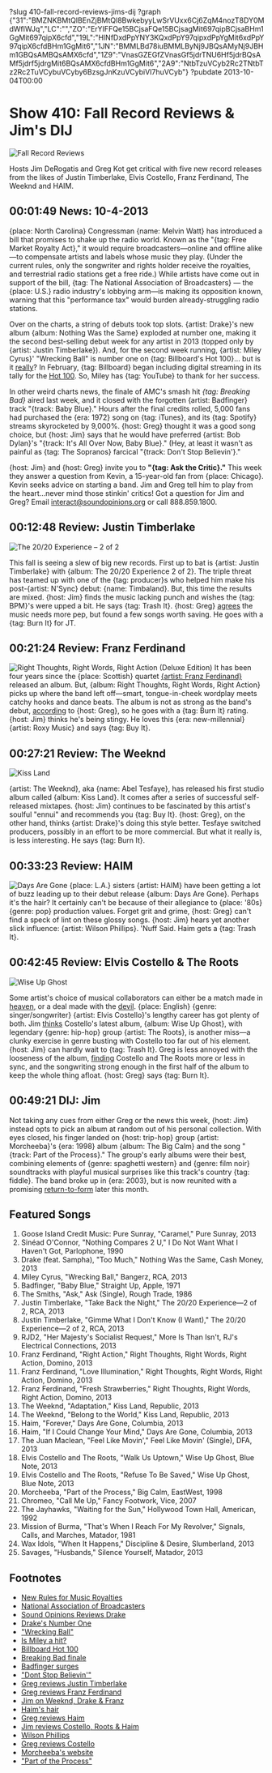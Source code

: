 ?slug 410-fall-record-reviews-jims-dij
?graph {"31":"BMZNKBMtQlBEnZjBMtQl8BwkebyyLwSrVUxx6Cj6ZqM4nozT8DY0MdWflWJq","LC":"","ZO":"ErYIFFQe15BCjsaFQe15BCjsagMit697qipBCjsaBHm1GgMit697qipX6cfd","19L":"HlNfDxdPpYNY3KQxdPpY97qipxdPpYgMit6xdPpY97qipX6cfdBHm1GgMit6","1JN":"BMMLBd78iuBMMLByNj9JBQsAMyNj9JBHm1GBQsAMBQsAMX6cfd","1Z9":"VnasGZEGfZVnasGf5jdrTNU6Hf5jdrBQsAMf5jdrf5jdrgMit6BQsAMX6cfdBHm1GgMit6","2A9":"NtbTzuVCyb2Rc2TNtbTz2Rc2TuVCybuVCyby6BzsgJnKzuVCybiVI7huVCyb"}
?pubdate 2013-10-04T00:00

# Show 410: Fall Record Reviews & Jim's DIJ
![Fall Record Reviews](https://static.soundopinions.org/images/reviews/purpleturntable.jpg)

Hosts Jim DeRogatis and Greg Kot get critical with five new record releases from the likes of Justin Timberlake, Elvis Costello, Franz Ferdinand, The Weeknd and HAIM.

## 00:01:49 News: 10-4-2013
{place: North Carolina} Congressman {name: Melvin Watt} has introduced a bill that promises to shake up the radio world. Known as the "{tag: Free Market Royalty Act}," it would require broadcasters—online and offline alike—to compensate artists and labels whose music they play. (Under the current rules, only the songwriter and rights holder receive the royalties, and terrestrial radio stations get a free ride.) While artists have come out in support of the bill, {tag: The National Association of Broadcasters} — the {place: U.S.} radio industry's lobbying arm—is making its opposition known, warning that this "performance tax" would burden already-struggling radio stations.

Over on the charts, a string of debuts took top slots. {artist: Drake}'s new album {album: Nothing Was the Same} exploded at number one, making it the second best-selling debut week for any artist in 2013 (topped only by {artist: Justin Timberlake}). And, for the second week running, {artist: Miley Cyrus}' "Wrecking Ball" is number one on {tag: Billboard's Hot 100}… but is it [really](http://www.npr.org/blogs/therecord/2013/09/30/227792724/is-miley-cyrus-s-wrecking-ball-a-hit-for-real)? In February, {tag: Billboard} began including digital streaming in its tally for the [Hot 100](http://www.billboard.com/articles/columns/chart-beat/5740625/ask-billboard-how-does-the-hot-100-work). So, Miley has {tag: YouTube} to thank for her success.

In other weird charts news, the finale of AMC's smash hit *{tag: Breaking Bad}* aired last week, and it closed with the forgotten {artist: Badfinger} track "{track: Baby Blue}." Hours after the final credits rolled, 5,000 fans had purchased the {era: 1972} song on {tag: iTunes}, and its {tag: Spotify} streams skyrocketed by 9,000%. {host: Greg} thought it was a good song choice, but {host: Jim} says that he would have preferred {artist: Bob Dylan}'s "{track: It's All Over Now, Baby Blue}." (Hey, at least it wasn't as painful as {tag: The Sopranos} farcical "{track: Don't Stop Believin'}."

{host: Jim} and {host: Greg} invite you to **"{tag: Ask the Critic}."** This week they answer a question from Kevin, a 15-year-old fan from {place: Chicago}. Kevin seeks advice on starting a band. Jim and Greg tell him to play from the heart…never mind those stinkin' critics! Got a question for Jim and Greg? Email interact@soundopinions.org or call 888.859.1800.

## 00:12:48 Review: Justin Timberlake
![The 20/20 Experience – 2 of 2](https://static.soundopinions.org/assets/410/LC0.jpg)

This fall is seeing a slew of big new records. First up to bat is {artist: Justin Timberlake} with {album: The 20/20 Experience 2 of 2}. The triple threat has teamed up with one of the {tag: producer}s who helped him make his post-{artist: N'Sync} debut: {name: Timbaland}. But, this time the results are mixed. {host: Jim} finds the music lacking punch and wishes the {tag: BPM}'s were upped a bit. He says {tag: Trash It}. {host: Greg} [agrees](http://articles.chicagotribune.com/2013-09-30/entertainment/chi-justin-timberlake-review-20130929_1_20-20-experience-wallrdquo-producer-timbaland) the music needs more pep, but found a few songs worth saving. He goes with a {tag: Burn It} for JT.

## 00:21:24 Review: Franz Ferdinand
![Right Thoughts, Right Words, Right Action (Deluxe Edition)](https://static.soundopinions.org/assets/410/ZO0.jpg)
It has been four years since the {place: Scottish} quartet [{artist: Franz Ferdinand}](/show/181) released an album. But, {album: Right Thoughts, Right Words, Right Action} picks up where the band left off—smart, tongue-in-cheek wordplay meets catchy hooks and dance beats. The album is not as strong as the band's debut, [according](http://articles.chicagotribune.com/2013-08-27/entertainment/sc-ent-0823-music-franz-ferdinand-20130827_1_franz-ferdinand-alex-kapranos-pop-music) to {host: Greg}, so he goes with a {tag: Burn It} rating. {host: Jim} thinks he's being stingy. He loves this {era: new-millennial} {artist: Roxy Music} and says {tag: Buy It}.

## 00:27:21 Review: The Weeknd
![Kiss Land](https://static.soundopinions.org/assets/410/19L0.jpg)

{artist: The Weeknd}, aka {name: Abel Tesfaye}, has released his first studio album called {album: Kiss Land}. It comes after a series of successful self-released mixtapes. {host: Jim} continues to be fascinated by this artist's soulful "ennui" and recommends you {tag: Buy It}. {host: Greg}, on the other hand, thinks {artist: Drake}'s doing this style better. Tesfaye switched producers, possibly in an effort to be more commercial. But what it really is, is less interesting. He says {tag: Burn It}.

## 00:33:23 Review: HAIM
![Days Are Gone](https://static.soundopinions.org/assets/410/1JN0.png)
{place: L.A.} sisters {artist: HAIM} have been getting a lot of buzz leading up to their debut release {album: Days Are Gone}. Perhaps it's the hair? It certainly can't be because of their allegiance to {place: '80s} {genre: pop} production values. Forget grit and grime, {host: Greg} can't find a speck of lint on these glossy songs. {host: Jim} hears yet another slick influence: {artist: Wilson Phillips}. 'Nuff Said. Haim gets a {tag: Trash It}.

## 00:42:45 Review: Elvis Costello & The Roots
![Wise Up Ghost](https://static.soundopinions.org/assets/410/1Z90.jpg)

Some artist's choice of musical collaborators can either be a match made in [heaven](http://en.wikipedia.org/wiki/The_Velvet_Underground_%26_Nico), or a deal made with the [devil](http://www.wbez.org/blog/jim-derogatis/2011-10-28/album-review-lou-reed-metallica-%E2%80%98lulu%E2%80%99-warner-bros-93514). {place: English} {genre: singer/songwriter} {artist: Elvis Costello}'s lengthy career has got plenty of both. Jim [thinks](http://www.wbez.org/blogs/jim-derogatis/2013-09/rim-shots-elvis-costello-roots-and-haim-108778) Costello's latest album, {album: Wise Up Ghost}, with legendary {genre: hip-hop} group {artist: The Roots}, is another miss—a clunky exercise in genre busting with Costello too far out of his element. {host: Jim} can hardly wait to {tag: Trash It}. Greg is less annoyed with the looseness of the album, [finding](http://www.chicagotribune.com/entertainment/music/turnitup/sc-ent-0913-music-elvis-costello-roots-20130913,0,2811699.column) Costello and The Roots more or less in sync, and the songwriting strong enough in the first half of the album to keep the whole thing afloat. {host: Greg} says {tag: Burn It}.

## 00:49:21 DIJ: Jim
Not taking any cues from either Greg or the news this week, {host: Jim} instead opts to pick an album at random out of his personal collection. With eyes closed, his finger landed on {host: trip-hop} group {artist: Morcheeba}'s {era: 1998} album {album: The Big Calm} and the song "{track: Part of the Process}." The group's early albums were their best, combining elements of {genre: spaghetti western} and {genre: film noir} soundtracks with playful musical surprises like this track's country {tag: fiddle}. The band broke up in {era: 2003}, but is now reunited with a promising [return-to-form](http://youtu.be/qKFMK2eDWeQ) later this month.

## Featured Songs
1. Goose Island Credit Music: Pure Sunray, "Caramel," Pure Sunray, 2013
1. Sinéad O'Connor, "Nothing Compares 2 U," I Do Not Want What I Haven't Got, Parlophone, 1990
1. Drake (feat. Sampha), "Too Much," Nothing Was the Same, Cash Money, 2013
1. Miley Cyrus, "Wrecking Ball," Bangerz, RCA, 2013
1. Badfinger, "Baby Blue," Straight Up, Apple, 1971
1. The Smiths, "Ask," Ask (Single), Rough Trade, 1986
1. Justin Timberlake, "Take Back the Night," The 20/20 Experience—2 of 2, RCA, 2013
1. Justin Timberlake, "Gimme What I Don't Know (I Want)," The 20/20 Experience—2 of 2, RCA, 2013
1. RJD2, "Her Majesty's Socialist Request," More Is Than Isn't, RJ's Electrical Connections, 2013
1. Franz Ferdinand, "Right Action," Right Thoughts, Right Words, Right Action, Domino, 2013
1. Franz Ferdinand, "Love Illumination," Right Thoughts, Right Words, Right Action, Domino, 2013
1. Franz Ferdinand, "Fresh Strawberries," Right Thoughts, Right Words, Right Action, Domino, 2013
1. The Weeknd, "Adaptation," Kiss Land, Republic, 2013
1. The Weeknd, "Belong to the World," Kiss Land, Republic, 2013
1. Haim, "Forever," Days Are Gone, Columbia, 2013
1. Haim, "If I Could Change Your Mind," Days Are Gone, Columbia, 2013
1. The Juan Maclean, "Feel Like Movin'," Feel Like Movin' (Single), DFA, 2013
1. Elvis Costello and The Roots, "Walk Us Uptown," Wise Up Ghost, Blue Note, 2013
1. Elvis Costello and The Roots, "Refuse To Be Saved," Wise Up Ghost, Blue Note, 2013
1. Morcheeba, "Part of the Process," Big Calm, EastWest, 1998
1. Chromeo, "Call Me Up," Fancy Footwork, Vice, 2007 
1. The Jayhawks, "Waiting for the Sun," Hollywood Town Hall, American, 1992
1. Mission of Burma, "That's When I Reach For My Revolver," Signals, Calls, and Marches, Matador, 1981
1. Wax Idols, "When It Happens," Discipline & Desire, Slumberland, 2013
1. Savages, "Husbands," Silence Yourself, Matador, 2013

## Footnotes
- [New Rules for Music Royalties](http://www.nytimes.com/2013/10/01/business/media/congressman-proposes-new-rules-for-music-royalties.html?_r=0)
- [National Association of Broadcasters](http://www.nab.org/)
- [Sound Opinions Reviews Drake](https://soundcloud.com/soundopinions/sound-opinions-reviews-nothing)
- [Drake's Number One](http://www.billboard.com/articles/news/5740754/drake-leads-debut-filled-top-four-on-billboard-200)
- ["Wrecking Ball"](http://www.youtube.com/watch?v=My2FRPA3Gf8)
- [Is Miley a hit?](http://www.npr.org/blogs/therecord/2013/09/30/227792724/is-miley-cyrus-s-wrecking-ball-a-hit-for-real)
- [Billboard Hot 100](http://www.billboard.com/articles/columns/chart-beat/5740625/ask-billboard-how-does-the-hot-100-work)
- [Breaking Bad finale](http://www.colbertnation.com/the-colbert-report-videos/429396/september-30-2013/vince-gilligan-pt--1)
- [Badfinger surges](http://www.billboard.com/articles/news/5740662/breaking-bad-finales-last-song-surges-with-3000-sales-gain)
- ["Dont Stop Believin'"](http://www.youtube.com/watch?v=rnT7nYbCSvM)
- [Greg reviews Justin Timberlake](http://articles.chicagotribune.com/2013-09-30/entertainment/chi-justin-timberlake-review-20130929_1_20-20-experience-wallrdquo-producer-timbaland)
- [Greg reviews Franz Ferdinand](http://articles.chicagotribune.com/2013-08-27/entertainment/sc-ent-0823-music-franz-ferdinand-20130827_1_franz-ferdinand-alex-kapranos-pop-music)
- [Jim on Weeknd, Drake & Franz](http://www.wbez.org/blogs/jim-derogatis/2013-09/rim-shots-weeknd-drake-and-franz-ferdinand-108736)
- [Haim's hair](http://www.nytimes.com/2013/10/03/fashion/for-haim-rinse-repeat-and-rock-n-roll.html?_r=0)
- [Greg reviews Haim](http://www.chicagotribune.com/entertainment/music/turnitup/chi-haim-album-review-20131003,0,4216184.column?track=rss)
- [Jim reviews Costello, Roots & Haim](http://www.wbez.org/blogs/jim-derogatis/2013-09/rim-shots-elvis-costello-roots-and-haim-108778)
- [Wilson Phillips](http://www.youtube.com/watch?v=uIbXvaE39wM)
- [Greg reviews Costello](http://www.chicagotribune.com/entertainment/music/turnitup/sc-ent-0913-music-elvis-costello-roots-20130913,0,2811699.column)
- [Morcheeba's website](http://www.morcheeba.co.uk/)
- ["Part of the Process"](http://www.youtube.com/watch?v=qQWZrDH5X8o)
